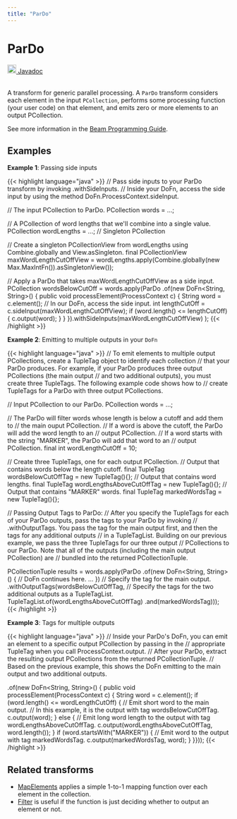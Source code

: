 ```yaml
---
title: "ParDo"
---
```


<!--
Licensed under the Apache License, Version 2.0 (the "License");
you may not use this file except in compliance with the License.
You may obtain a copy of the License at

http://www.apache.org/licenses/LICENSE-2.0

Unless required by applicable law or agreed to in writing, software
distributed under the License is distributed on an "AS IS" BASIS,
WITHOUT WARRANTIES OR CONDITIONS OF ANY KIND, either express or implied.
See the License for the specific language governing permissions and
limitations under the License.
-->

# ParDo

<table align="left">
    <a target="_blank" class="button"
        href="https://beam.apache.org/releases/javadoc/current/index.html?org/apache/beam/sdk/transforms/ParDo.html">
      <img src="https://beam.apache.org/images/logos/sdks/java.png" width="20px" height="20px"
           alt="Javadoc" />
     Javadoc
    </a>
</table>
<br><br>

A transform for generic parallel processing. A `ParDo` transform considers each
element in the input `PCollection`, performs some processing function
(your user code) on that element, and emits zero or more elements to
an output PCollection.

See more information in the [Beam Programming Guide](/documentation/programming-guide/#pardo).

## Examples

**Example 1**: Passing side inputs

{{< highlight language="java" >}}
// Pass side inputs to your ParDo transform by invoking .withSideInputs.
// Inside your DoFn, access the side input by using the method DoFn.ProcessContext.sideInput.

// The input PCollection to ParDo.
PCollection<String> words = ...;

// A PCollection of word lengths that we'll combine into a single value.
PCollection<Integer> wordLengths = ...; // Singleton PCollection

// Create a singleton PCollectionView from wordLengths using Combine.globally and View.asSingleton.
final PCollectionView<Integer> maxWordLengthCutOffView =
wordLengths.apply(Combine.globally(new Max.MaxIntFn()).asSingletonView());

// Apply a ParDo that takes maxWordLengthCutOffView as a side input.
PCollection<String> wordsBelowCutOff =
words.apply(ParDo
.of(new DoFn<String, String>() {
public void processElement(ProcessContext c) {
String word = c.element();
// In our DoFn, access the side input.
int lengthCutOff = c.sideInput(maxWordLengthCutOffView);
if (word.length() <= lengthCutOff) {
c.output(word);
}
}
}).withSideInputs(maxWordLengthCutOffView)
);
{{< /highlight >}}

**Example 2**: Emitting to multiple outputs in your `DoFn`

{{< highlight language="java" >}}
// To emit elements to multiple output PCollections, create a TupleTag object to identify each collection
// that your ParDo produces. For example, if your ParDo produces three output PCollections (the main output
// and two additional outputs), you must create three TupleTags. The following example code shows how to
// create TupleTags for a ParDo with three output PCollections.

// Input PCollection to our ParDo.
PCollection<String> words = ...;

// The ParDo will filter words whose length is below a cutoff and add them to
// the main ouput PCollection<String>.
// If a word is above the cutoff, the ParDo will add the word length to an
// output PCollection<Integer>.
// If a word starts with the string "MARKER", the ParDo will add that word to an
// output PCollection<String>.
final int wordLengthCutOff = 10;

// Create three TupleTags, one for each output PCollection.
// Output that contains words below the length cutoff.
final TupleTag<String> wordsBelowCutOffTag =
new TupleTag<String>(){};
// Output that contains word lengths.
final TupleTag<Integer> wordLengthsAboveCutOffTag =
new TupleTag<Integer>(){};
// Output that contains "MARKER" words.
final TupleTag<String> markedWordsTag =
new TupleTag<String>(){};

// Passing Output Tags to ParDo:
// After you specify the TupleTags for each of your ParDo outputs, pass the tags to your ParDo by invoking
// .withOutputTags. You pass the tag for the main output first, and then the tags for any additional outputs
// in a TupleTagList. Building on our previous example, we pass the three TupleTags for our three output
// PCollections to our ParDo. Note that all of the outputs (including the main output PCollection) are
// bundled into the returned PCollectionTuple.

PCollectionTuple results =
words.apply(ParDo
.of(new DoFn<String, String>() {
// DoFn continues here.
...
})
// Specify the tag for the main output.
.withOutputTags(wordsBelowCutOffTag,
// Specify the tags for the two additional outputs as a TupleTagList.
TupleTagList.of(wordLengthsAboveCutOffTag)
.and(markedWordsTag)));
{{< /highlight >}}

**Example 3**: Tags for multiple outputs

{{< highlight language="java" >}}
// Inside your ParDo's DoFn, you can emit an element to a specific output PCollection by passing in the
// appropriate TupleTag when you call ProcessContext.output.
// After your ParDo, extract the resulting output PCollections from the returned PCollectionTuple.
// Based on the previous example, this shows the DoFn emitting to the main output and two additional outputs.

.of(new DoFn<String, String>() {
public void processElement(ProcessContext c) {
String word = c.element();
if (word.length() <= wordLengthCutOff) {
// Emit short word to the main output.
// In this example, it is the output with tag wordsBelowCutOffTag.
c.output(word);
} else {
// Emit long word length to the output with tag wordLengthsAboveCutOffTag.
c.output(wordLengthsAboveCutOffTag, word.length());
}
if (word.startsWith("MARKER")) {
// Emit word to the output with tag markedWordsTag.
c.output(markedWordsTag, word);
}
}}));
{{< /highlight >}}

## Related transforms

- [MapElements](/documentation/transforms/java/elementwise/mapelements)
  applies a simple 1-to-1 mapping function over each element in the collection.
- [Filter](/documentation/transforms/java/elementwise/filter)
  is useful if the function is just deciding whether to output an element or not.
